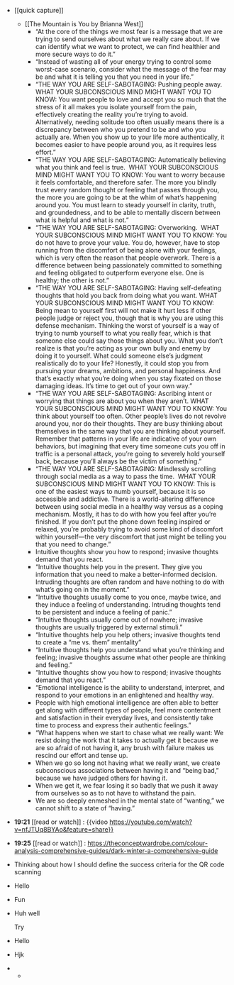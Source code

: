 - [[quick capture]]
	- [[The Mountain is You by Brianna West]]
		- “At the core of the things we most fear is a message that we are trying to send ourselves about what we really care about. If we can identify what we want to protect, we can find healthier and more secure ways to do it.”
		- “Instead of wasting all of your energy trying to control some worst-case scenario, consider what the message of the fear may be and what it is telling you that you need in your life.”
		- “THE WAY YOU ARE SELF-SABOTAGING: Pushing people away.
		  WHAT YOUR SUBCONSCIOUS MIND MIGHT WANT YOU TO
		  KNOW: You want people to love and accept you so much that the stress of it all makes you isolate yourself from the pain, effectively creating the reality you’re trying to avoid. Alternatively, needing solitude too often usually means there is a discrepancy between who you pretend to be and who you actually are. When you show up to your life more authentically, it becomes easier to have people around you, as it requires less effort.”
		- “THE WAY YOU ARE SELF-SABOTAGING: Automatically believing what you think and feel is true. 
		  WHAT YOUR SUBCONSCIOUS MIND MIGHT WANT YOU TO
		  KNOW: You want to worry because it feels comfortable, and therefore safer. The more you blindly trust every random thought or feeling that passes through you, the more you are going to be at the whim of what’s happening around you. You must learn to steady yourself in clarity, truth, and groundedness, and to be able to mentally discern between what is helpful and what is not.”
		- “THE WAY YOU ARE SELF-SABOTAGING: Overworking. 
		  WHAT YOUR SUBCONSCIOUS MIND MIGHT WANT YOU TO
		  KNOW: You do not have to prove your value. You do, however, have to stop running from the discomfort of being alone with your feelings, which is very often the reason that people overwork. There is a difference between being passionately committed to something and feeling obligated to outperform everyone else. One is healthy; the other is not.”
		- “THE WAY YOU ARE SELF-SABOTAGING: Having self-defeating thoughts that hold you back from doing what you want.
		  WHAT YOUR SUBCONSCIOUS MIND MIGHT WANT YOU TO
		  KNOW: Being mean to yourself first will not make it hurt less if other people judge or reject you, though that is why you are using this defense mechanism. Thinking the worst of yourself is a way of trying to numb yourself to what you really fear, which is that someone else could say those things about you. What you don’t realize is that you’re acting as your own bully and enemy by doing it to yourself. What could someone else’s judgment realistically do to your life? Honestly, it could stop you from pursuing your dreams, ambitions, and personal happiness. And that’s exactly what you’re doing when you stay fixated on those damaging ideas. It’s time to get out of your own way.”
		- “THE WAY YOU ARE SELF-SABOTAGING: Ascribing intent or worrying that things are about you when they aren’t.
		  WHAT YOUR SUBCONSCIOUS MIND MIGHT WANT YOU TO
		  KNOW: You think about yourself too often. Other people’s lives do not revolve around you, nor do their thoughts. They are busy thinking about themselves in the same way that you are thinking about yourself. Remember that patterns in your life are indicative of your own behaviors, but imagining that every time someone cuts you off in traffic is a personal attack, you’re going to severely hold yourself back, because you’ll always be the victim of something.”
		- “THE WAY YOU ARE SELF-SABOTAGING: Mindlessly scrolling through social media as a way to pass the time. 
		  WHAT YOUR SUBCONSCIOUS MIND MIGHT WANT YOU
		  TO KNOW: This is one of the easiest ways to numb yourself, because it is so accessible and addictive. There is a world-altering difference between using social media in a healthy way versus as a coping mechanism. Mostly, it has to do with how you feel after you’re finished. If you don’t put the phone down feeling inspired or relaxed, you’re probably trying to avoid some kind of discomfort within yourself—the very discomfort that just might be telling you that you need to change.”
		- Intuitive thoughts show you how to respond; invasive thoughts demand that you react.
		- “Intuitive thoughts help you in the present. They give you information that you need to make a better-informed decision. Intruding thoughts are often random and have nothing to do with what’s going on in the moment.”
		- “Intuitive thoughts usually come to you once, maybe twice, and they induce a feeling of understanding. Intruding thoughts tend to be persistent and induce a feeling of panic.”
		- “Intuitive thoughts usually come out of nowhere; invasive thoughts are usually triggered by external stimuli.”
		- “Intuitive thoughts help you help others; invasive thoughts tend to create a “me vs. them” mentality”
		- “Intuitive thoughts help you understand what you’re thinking and feeling; invasive thoughts assume what other people are thinking and feeling.”
		- “Intuitive thoughts show you how to respond; invasive thoughts demand that you react.”
		- “Emotional intelligence is the ability to understand, interpret, and respond to your emotions in an enlightened and healthy way.
		- People with high emotional intelligence are often able to better get along with different types of people, feel more contentment and satisfaction in their everyday lives, and consistently take time to process and express their authentic feelings.”
		- “What happens when we start to chase what we really want: We resist doing the work that it takes to actually get it because we are so afraid of not having it, any brush with failure makes us rescind our effort and tense up.
		- When we go so long not having what we really want, we create subconscious associations between having it and “being bad,” because we have judged others for having it.
		- When we get it, we fear losing it so badly that we push it away from ourselves so as to not have to withstand the pain.
		- We are so deeply enmeshed in the mental state of “wanting,” we cannot shift to a state of “having.”
- **19:21** [[read or watch]] :  {{video https://youtube.com/watch?v=nfJTUq8BYAo&feature=share}}
- **19:25** [[read or watch]] :  https://theconceptwardrobe.com/colour-analysis-comprehensive-guides/dark-winter-a-comprehensive-guide
- Thinking about how I should define the success criteria for the QR code scanning
- Hello
- Fun
- Huh well
  
  Try
- Hello
- Hjk
-
	-